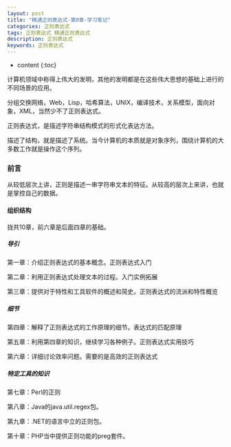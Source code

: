 ```yaml
---
layout: post
title: "精通正则表达式-第0章-学习笔记"
categories: 正则表达式
tags: 正则表达式 精通正则表达式
description: 正则表达式
keywords: 正则表达式
---
```


* content
{:toc}

计算机领域中称得上伟大的发明，其他的发明都是在这些伟大思想的基础上进行的不同场景的应用。

分组交换网络，Web，Lisp，哈希算法，UNIX，编译技术，关系模型，面向对象，XML，当然少不了正则表达式。

正则表达式，是描述字符串结构模式的形式化表达方法。

描述了结构，就是描述了系统。当今计算机的本质就是对象序列，围绕计算机的大多数工作就是操作这个序列。

### 前言

从较低层次上讲，正则是描述一串字符串文本的特征。从较高的层次上来讲，也就是掌控自己的数据。

#### 组织结构

拢共10章，前六章是后面四章的基础。

##### 导引

第一章：介绍正则表达式的基本概念。正则表达式入门

第二章：利用正则表达式处理文本的过程。入门实例拓展

第三章：提供对于特性和工具软件的概述和简史。正则表达式的流派和特性概览

##### 细节

第四章：解释了正则表达式的工作原理的细节。表达式的匹配原理

第五章：利用第四章的知识，继续学习各种例子。正则表达式实用技巧

第六章：详细讨论效率问题。需要的是高效的正则表达式

##### 特定工具的知识

第七章：Perl的正则

第八章：Java的java.util.regex包。

第九章：.NET的语言中立的正则包。

第十章：PHP当中提供正则功能的preg套件。
